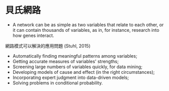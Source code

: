 # 貝氏網路

- A network can be as simple as two variables that relate to each other, or it can contain thousands of variables, as in, for instance, research into how genes interact.


網路模式可以解決的應用問題 (Stuhl, 2015)

- Automatically finding meaningful patterns among variables;
- Getting accurate measures of variables' strengths;
- Screening large numbers of variables quickly, for data mining;
- Developing models of cause and effect (in the right circumstances);
- Incorporating expert judgment into data-driven models;
- Solving problems in conditional probability.